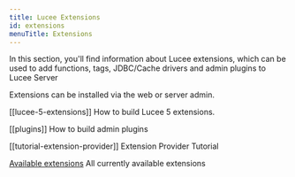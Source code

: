 ```yaml
---
title: Lucee Extensions
id: extensions
menuTitle: Extensions
---
```


In this section, you'll find information about Lucee extensions, which can be used to add functions, tags, JDBC/Cache drivers and admin plugins to Lucee Server

Extensions can be installed via the web or server admin.

[[lucee-5-extensions]] How to build Lucee 5 extensions.

[[plugins]] How to build admin plugins

[[tutorial-extension-provider]] Extension Provider Tutorial

[Available extensions](https://download.lucee.org/) All currently available extensions

